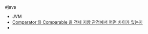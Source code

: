 #java
- JVM
- [Comparator 와 Comparable 을 객체 지향 관점에서 어떤 차이가 있는지](Comparator%20와%20Comparable%20을%20객체%20지향%20관점에서%20어떤%20차이가%20있는지.md)
- 
